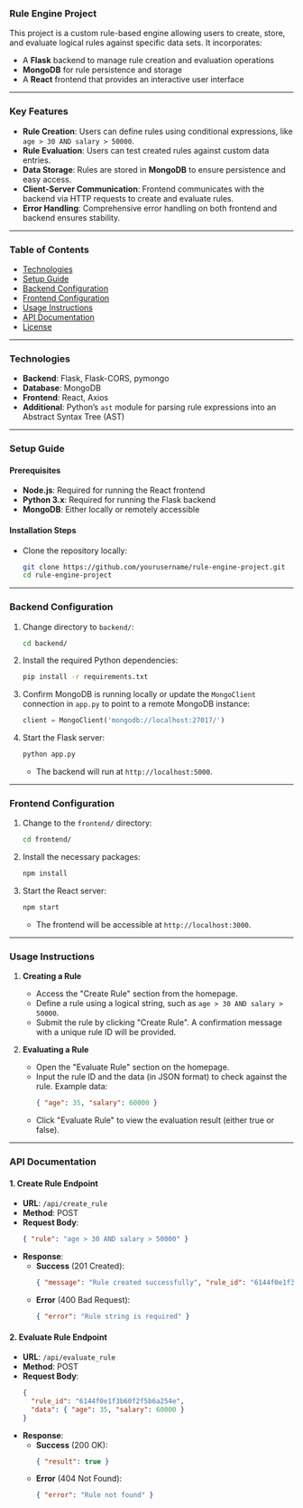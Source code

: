 ### Rule Engine Project

This project is a custom rule-based engine allowing users to create, store, and evaluate logical rules against specific data sets. It incorporates:

- A **Flask** backend to manage rule creation and evaluation operations
- **MongoDB** for rule persistence and storage
- A **React** frontend that provides an interactive user interface

---

### Key Features

- **Rule Creation**: Users can define rules using conditional expressions, like `age > 30 AND salary > 50000`.
- **Rule Evaluation**: Users can test created rules against custom data entries.
- **Data Storage**: Rules are stored in **MongoDB** to ensure persistence and easy access.
- **Client-Server Communication**: Frontend communicates with the backend via HTTP requests to create and evaluate rules.
- **Error Handling**: Comprehensive error handling on both frontend and backend ensures stability.

---

### Table of Contents

- [Technologies](#technologies)
- [Setup Guide](#setup-guide)
- [Backend Configuration](#backend-configuration)
- [Frontend Configuration](#frontend-configuration)
- [Usage Instructions](#usage-instructions)
- [API Documentation](#api-documentation)
- [License](#license)

---

### Technologies

- **Backend**: Flask, Flask-CORS, pymongo
- **Database**: MongoDB
- **Frontend**: React, Axios
- **Additional**: Python’s `ast` module for parsing rule expressions into an Abstract Syntax Tree (AST)

---

### Setup Guide

#### Prerequisites

- **Node.js**: Required for running the React frontend
- **Python 3.x**: Required for running the Flask backend
- **MongoDB**: Either locally or remotely accessible

#### Installation Steps

- Clone the repository locally:
  ```bash
  git clone https://github.com/yourusername/rule-engine-project.git
  cd rule-engine-project
  ```

---

### Backend Configuration

1. Change directory to `backend/`:
   ```bash
   cd backend/
   ```
2. Install the required Python dependencies:
   ```bash
   pip install -r requirements.txt
   ```
3. Confirm MongoDB is running locally or update the `MongoClient` connection in `app.py` to point to a remote MongoDB instance:
   ```python
   client = MongoClient('mongodb://localhost:27017/')
   ```
4. Start the Flask server:
   ```bash
   python app.py
   ```
   - The backend will run at `http://localhost:5000`.

---

### Frontend Configuration

1. Change to the `frontend/` directory:
   ```bash
   cd frontend/
   ```
2. Install the necessary packages:
   ```bash
   npm install
   ```
3. Start the React server:
   ```bash
   npm start
   ```
   - The frontend will be accessible at `http://localhost:3000`.

---

### Usage Instructions

1. **Creating a Rule**
   - Access the "Create Rule" section from the homepage.
   - Define a rule using a logical string, such as `age > 30 AND salary > 50000`.
   - Submit the rule by clicking "Create Rule". A confirmation message with a unique rule ID will be provided.

2. **Evaluating a Rule**
   - Open the "Evaluate Rule" section on the homepage.
   - Input the rule ID and the data (in JSON format) to check against the rule. Example data:
     ```json
     { "age": 35, "salary": 60000 }
     ```
   - Click "Evaluate Rule" to view the evaluation result (either true or false).

---

### API Documentation

#### 1. Create Rule Endpoint
- **URL**: `/api/create_rule`
- **Method**: POST
- **Request Body**:
  ```json
  { "rule": "age > 30 AND salary > 50000" }
  ```
- **Response**:
  - **Success** (201 Created):
    ```json
    { "message": "Rule created successfully", "rule_id": "6144f0e1f3b60f2f5b6a254e" }
    ```
  - **Error** (400 Bad Request):
    ```json
    { "error": "Rule string is required" }
    ```

#### 2. Evaluate Rule Endpoint
- **URL**: `/api/evaluate_rule`
- **Method**: POST
- **Request Body**:
  ```json
  {
    "rule_id": "6144f0e1f3b60f2f5b6a254e",
    "data": { "age": 35, "salary": 60000 }
  }
  ```
- **Response**:
  - **Success** (200 OK):
    ```json
    { "result": true }
    ```
  - **Error** (404 Not Found):
    ```json
    { "error": "Rule not found" }
    ```
